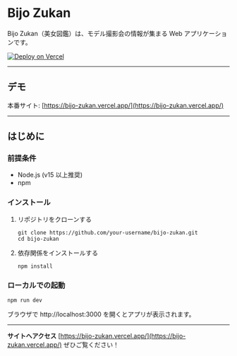 # Bijo Zukan

Bijo Zukan（美女図鑑）は、モデル撮影会の情報が集まる Web アプリケーションです。

[![Deploy on Vercel](https://img.shields.io/badge/Deploy-Vercel-ffffff.svg?style=flat&logo=vercel&logoColor=white)](https://bijo-zukan.vercel.app/)

---

## デモ

本番サイト: [https://bijo-zukan.vercel.app/](https://bijo-zukan.vercel.app/)

---

## はじめに

### 前提条件

- Node.js (v15 以上推奨)
- npm

### インストール

1. リポジトリをクローンする

    ```
    git clone https://github.com/your-username/bijo-zukan.git
    cd bijo-zukan
    ```

2. 依存関係をインストールする

    ```
    npm install
    ```

### ローカルでの起動

    npm run dev

ブラウザで http://localhost:3000 を開くとアプリが表示されます。

---

**サイトへアクセス**
[https://bijo-zukan.vercel.app/](https://bijo-zukan.vercel.app/)
ぜひご覧ください！